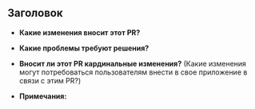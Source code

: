## Заголовок

* **Какие изменения вносит этот PR?**

* **Какие проблемы требуют решения?**

* **Вносит ли этот PR кардинальные изменения?** (Какие изменения могут потребоваться пользователям внести в свое приложение в связи с этим PR?)

* **Примечания:**




